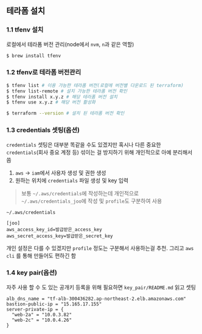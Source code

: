 ## 테라폼 설치

### 1.1 tfenv 설치

로컬에서 테라폼 버전 관리(node에서 `nvm`, `n`과 같은 역할)

```sh
$ brew install tfenv
```

### 1.2 tfenv로 테라폼 버전관리

```sh
$ tfenv list # 이용 가능한 테라폼 버전(로컬에 버전별 다운로드 된 terraform)
$ tfenv list-remote # 설치 가능한 테라폼 버전 확인
$ tfenv install x.y.z # 해당 테라폼 버전 설치
$ tfenv use x.y.z # 해당 버전 활성화

$ terraform --version # 설치 된 테라폼 버전 확인
```

### 1.3 credentials 셋팅(옵션)

`credentials` 셋팅은 대부분 똑같을 수도 있겠지만 혹시나 다른 중요한 `credentials`(회사 중요 계정 등) 섞이는 걸 방지하기 위해 개인적으로 아예 분리해서 씀

1. `aws` -> `iam`에서 사용자 생성 및 권한 생성
2. 원하는 위치에 `credentials` 파일 생성 및 key 입력

> 보통 `~/.aws/credentials`에 작성하는데 개인적으로 `~/.aws/credentials_joo`에 작성 및 `profile`도 구분하여 사용

`~/.aws/credentials`

```
[joo]
aws_access_key_id=발급받은_access_key
aws_secret_access_key=발급받은_secret_key
```

개인 설정은 다를 수 있겠지만 `profile` 정도는 구분해서 사용하는걸 추천. 그리고 `aws cli` 를 통해 만들어도 편하긴 함

### 1.4 key pair(옵션)

자주 사용 할 수 도 있는 공개키 등록을 위해 필요하면 `key_pair/README.md` 읽고 셋팅

```
alb_dns_name = "tf-alb-300436282.ap-northeast-2.elb.amazonaws.com"
bastion-public-ip = "15.165.17.155"
server-private-ip = {
  "web-2a" = "10.0.3.82"
  "web-2c" = "10.0.4.26"
}
```
